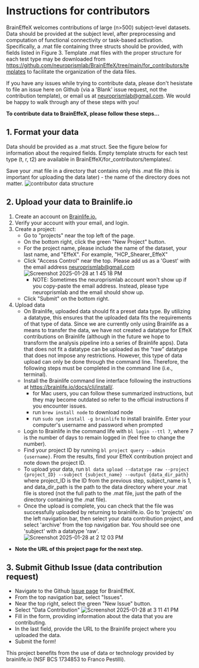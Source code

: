 # Instructions for contributors
BrainEffeX welcomes contributions of large (n>500) subject-level datasets. Data should be provided at the subject level, after preprocessing and computation of functional connectivity or task-based activation. Specifically, a .mat file containing three structs should be provided, with fields listed in Figure 3. Template .mat files with the proper structure for each test type may be downloaded from https://github.com/neuroprismlab/BrainEffeX/tree/main/for_contributors/templates to facilitate the organization of the data files.

If you have any issues while trying to contribute data, please don't hesistate to file an issue here on Github (via a 'Blank' issue request, not the contribution template), or email us at neuroprismlab@gmail.com. We would be happy to walk through any of these steps with you!

**To contribute data to BrainEffeX, please follow these steps...**

## 1. Format your data
Data should be provided as a .mat struct. See the figure below for information about the required fields. Empty template structs for each test type (t, r, t2) are available in BrainEffeX/for_contributors/templates/. 

Save your .mat file in a directory that contains only this .mat file (this is important for uploading the data later) - the name of the directory does not matter. 
![contributor data structure](https://github.com/user-attachments/assets/5657b384-42d9-4e0b-81ee-47aaf8665ce0)


## 2. Upload your data to Brainlife.io
1. Create an account on [Brainlife.io.](https://brainlife.io/auth/#!/signup)
2. Verify your account with your email, and login.
3. Create a project:
   - Go to "projects" near the top left of the page.
   - On the bottom right, click the green "New Project" button.
   - For the project name, please include the name of the dataset, your last name, and "EffeX". For example, "HCP_Shearer_EffeX"
   - Click "Access Control" near the top. Please add us as a 'Guest' with the email address neuroprismlab@gmail.com
   ![Screenshot 2025-01-28 at 1 45 18 PM](https://github.com/user-attachments/assets/d3ac73f5-1618-4f9f-8b97-afcc54aa60b0)
      - NOTE: Sometimes the neuroprismlab account won't show up if you copy-paste the email address. Instead, please type neuroprismlab and the email should show up.
   - Click "Submit" on the bottom right.
4. Upload data
   - On Brainlife, uploaded data should fit a preset data type. By utilizing a datatype, this ensures that the uploaded data fits the requirements of that type of data. Since we are currently only using Brainlife as a means to transfer the data, we have not created a datatype for EffeX contributions on Brainlife (although in the future we hope to transform the analysis pipeline into a series of Brainlife apps). Data that does not fit a datatype can be uploaded as the “raw” datatype that does not impose any restrictions. However, this type of data upload can only be done through the command line. Therefore, the following steps must be completed in the command line (i.e., terminal).
   - Install the Brainlife command line interface following the instructions at https://brainlife.io/docs/cli/install/.
     - for Mac users, you can follow these summarized instructions, but they may become outdated so refer to the official instructions if you encounter issues.
     - run ```brew install node``` to download node
     - run ```sudo npm install -g brainlife``` to install brainlife. Enter your computer's username and password when prompted
   - Login to Brainlife in the command life with ```bl login --ttl 7```, where 7 is the number of days to remain logged in (feel free to change the number).
   - Find your project ID by running ```bl project query --admin {username}```. From the results, find your EffeX contribution project and note down the project ID.
   - To upload your data, run ```bl data upload --datatype raw --project {project_ID} --subject {subject_name} --output {data_dir_path}``` where project_ID is the ID from the previous step, subject_name is 1, and data_dir_path is the path to the data directory where your .mat file is stored (not the full path to the .mat file, just the path of the directory containing the .mat file).
   - Once the upload is complete, you can check that the file was successfully uploaded by returning to brainlife.io. Go to 'projects' on the left navigation bar, then select your data contribution project, and select 'archive' from the top navigation bar. You should see one 'subject' with a datatype 'raw'.
   ![Screenshot 2025-01-28 at 2 12 03 PM](https://github.com/user-attachments/assets/940ffc95-d408-4d10-8441-ea9c184633bf)
  - **Note the URL of this project page for the next step.**
## 3. Submit Github Issue (data contribution request)
  - Navigate to the Github [Issue page](https://github.com/neuroprismlab/BrainEffeX/issues) for BrainEffeX.
  - From the top navigation bar, select "Issues".
  - Near the top right, select the green "New Issue" button.
  - Select "Data Contribution"
  ![Screenshot 2025-01-28 at 3 11 41 PM](https://github.com/user-attachments/assets/0d0261e7-05af-4495-8b52-7a878be55f76)
  - Fill in the form, providing information about the data that you are contributing.
  - In the last field, provide the URL to the Brainlife project where you uploaded the data.
  - Submit the form!



This project benefits from the use of data or technology provided by brainlife.io (NSF BCS 1734853 to Franco Pestilli).
